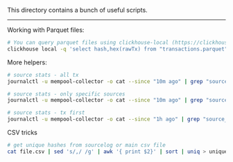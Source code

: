 This directory contains a bunch of useful scripts.

---

Working with Parquet files:

```bash
# You can query parquet files using clickhouse-local (https://clickhouse.com/docs/en/operations/utilities/clickhouse-local)
clickhouse local -q 'select hash,hex(rawTx) from "transactions.parquet" limit 1;'
```

More helpers:

```bash
# source stats - all tx
journalctl -u mempool-collector -o cat --since "10m ago" | grep "source_stats_all" | awk '{ $1=""; $2=""; $3=""; print $0}' | jq

# source stats - only specific sources
journalctl -u mempool-collector -o cat --since "10m ago" | grep "source_stats_all" | awk '{ $1=""; $2=""; $3=""; print $0}' | jq '.local + "   " + .apool'

# source stats - tx first
journalctl -u mempool-collector -o cat --since "1h ago" | grep "source_stats_first" | awk '{ $1=""; $2=""; $3=""; print $0}' | jq
```

CSV tricks

```bash
# get unique hashes from sourcelog or main csv file
cat file.csv | sed 's/,/ /g' | awk '{ print $2}' | sort | uniq > unique.txt
```

